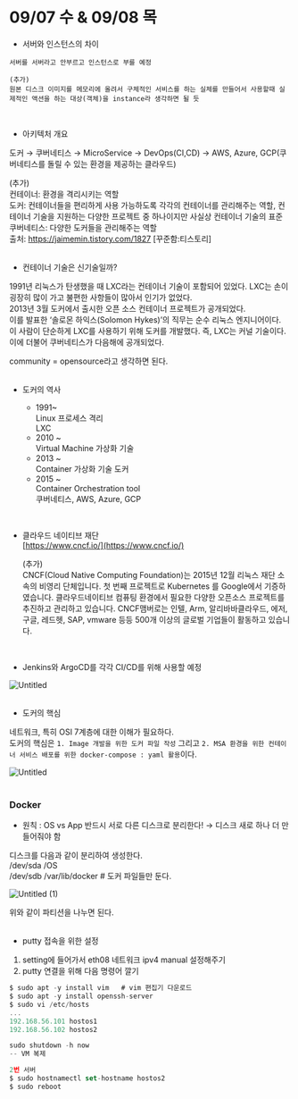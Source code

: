 # 09/07 수 & 09/08 목

- 서버와 인스턴스의 차이

```
서버를 서버라고 안부르고 인스턴스로 부를 예정

(추가)
원본 디스크 이미지를 메모리에 올려서 구체적인 서비스를 하는 실체를 만들어서 사용할때 실제적인 액션을 하는 대상(객체)을 instance라 생각하면 될 듯
```
<br>

- 아키텍처 개요  

도커 → 쿠버네티스 → MicroService → DevOps(CI,CD) → AWS, Azure, GCP(쿠버네티스를 돌릴 수 있는 환경을 제공하는 클라우드)  

(추가)  
컨테이너: 환경을 격리시키는 역할  
도커: 컨테이너들을 편리하게 사용 가능하도록 각각의 컨테이너를 관리해주는 역할, 컨테이너 기술을 지원하는 다양한 프로젝트 중 하나이지만 사실상 컨테이너 기술의 표준  
쿠버네티스: 다양한 도커들을 관리해주는 역할  
출처: https://jaimemin.tistory.com/1827 [꾸준함:티스토리]  
<br>

- 컨테이너 기술은 신기술일까?

1991년 리눅스가 탄생했을 때 LXC라는 컨테이너 기술이 포함되어 있었다.
LXC는 손이 굉장히 많이 가고 불편한 사항들이 많아서 인기가 없었다.  
2013년 3월 도커에서 출시한 오픈 소스 컨테이너 프로젝트가 공개되었다.  
이를 발표한 ‘솔로몬 하익스(Solomon Hykes)’의 직무는 순수 리눅스 엔지니어이다.  
이 사람이 단순하게 LXC를 사용하기 위해 도커를 개발했다. 즉, LXC는 커널 기술이다.  
이에 더불어 쿠버네티스가 다음해에 공개되었다.

community = opensource라고 생각하면 된다.  
<br>

- 도커의 역사  

  - 1991~  
  Linux 프로세스 격리  
  LXC   
  - 2010 ~  
Virtual Machine 가상화 기술
  - 2013 ~  
Container 가상화 기술 도커  
  - 2015 ~  
Container Orchestration tool  
쿠버네티스, AWS, Azure, GCP  
<br>


- 클라우드 네이티브 재단   
[https://www.cncf.io/](https://www.cncf.io/)


  (추가)  
  CNCF(Cloud Native Computing Foundation)는 2015년 12월 리눅스 재단 소속의 비영리 단체입니다. 첫 번째 프로젝트로 Kubernetes 를 Google에서 기증하였습니다. 클라우드네이티브 컴퓨팅 환경에서 필요한 다양한 오픈소스 프로젝트를 추진하고 관리하고 있습니다. CNCF맴버로는 인텔, Arm, 알리바바클라우드, 에저, 구글, 레드헷, SAP, vmware 등등 500개 이상의 글로벌 기업들이 활동하고 있습니다.  
<br>


- Jenkins와 ArgoCD를 각각 CI/CD를 위해 사용할 예정

![Untitled](https://user-images.githubusercontent.com/54930365/190185038-0c74999d-1e52-4d32-addf-9755cef12794.png)  
<br>

- 도커의 핵심  

네트워크, 특히 OSI 7계층에 대한 이해가 필요하다.  
도커의 핵심은 `1. Image 개발을 위한 도커 파일 작성`  그리고 `2. MSA 환경을 위한 컨테이너 서비스 배포를 위한 docker-compose : yaml 활용`이다.


![Untitled](https://user-images.githubusercontent.com/54930365/190185018-34a4fb62-aacd-47b9-85b0-e22e637eea37.jpeg)  
<br>  

### Docker

- 원칙 : OS vs App 반드시 서로 다른 디스크로 분리한다! → 디스크 새로 하나 더 만들어줘야 함

디스크를 다음과 같이 분리하여 생성한다.  
/dev/sda		/OS                        
/dev/sdb		/var/lib/docker      # 도커 파일들만 둔다.

![Untitled (1)](https://user-images.githubusercontent.com/54930365/190184843-fd26425d-68a4-4b0f-8a67-862d4d3aee8c.png)

위와 같이 파티션을 나누면 된다.  
<br> 

- putty 접속을 위한 설정

1. setting에 들어가서 eth08 네트워크 ipv4 manual 설정해주기
2. putty 연결을 위해 다음 명령어 깔기

```jsx
$ sudo apt -y install vim   # vim 편집기 다운로드
$ sudo apt -y install openssh-server
$ sudo vi /etc/hosts
...
192.168.56.101 hostos1
192.168.56.102 hostos2
```

```jsx
sudo shutdown -h now
-- VM 복제

2번 서버
$ sudo hostnamectl set-hostname hostos2
$ sudo reboot
```


